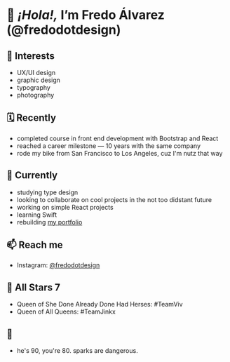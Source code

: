 # 👋 <em>¡Hola!,</em> I’m Fredo Álvarez (@fredodotdesign)
## 👀 Interests
- UX/UI design
- graphic design
- typography
- photography
## 🗓 Recently
- completed course in front end development with Bootstrap and React
- reached a career milestone — 10 years with the same company
- rode my bike from San Francisco to Los Angeles, cuz I'm nutz that way
## 🌱 Currently
- studying type design
- looking to collaborate on cool projects in the not too didstant future
- working on simple React projects
- learning Swift
- rebuilding [my portfolio](https://fredo.design/)
## 📫 Reach me
- Instagram: [@fredodotdesign](https://instagram.com/fredodotdesign/)

<!---
fredodotdesign/fredodotdesign is a ✨ special ✨ repository because its `README.md` (this file) appears on your GitHub profile.
You can click the Preview link to take a look at your changes.
--->
## 🌟 All Stars 7
- Queen of She Done Already Done Had Herses: #TeamViv
- Queen of All Queens: #TeamJinkx
## 👅
- he's 90, you're 80. sparks are dangerous.
